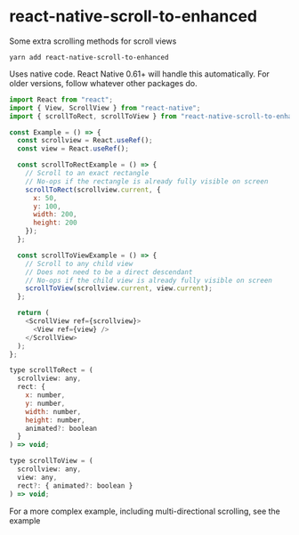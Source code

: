 # react-native-scroll-to-enhanced

Some extra scrolling methods for scroll views

```
yarn add react-native-scroll-to-enhanced
```

Uses native code. React Native 0.61+ will handle this automatically. For older versions, follow whatever other packages do.

```js
import React from "react";
import { View, ScrollView } from "react-native";
import { scrollToRect, scrollToView } from "react-native-scroll-to-enhanced";

const Example = () => {
  const scrollview = React.useRef();
  const view = React.useRef();

  const scrollToRectExample = () => {
    // Scroll to an exact rectangle
    // No-ops if the rectangle is already fully visible on screen
    scrollToRect(scrollview.current, {
      x: 50,
      y: 100,
      width: 200,
      height: 200
    });
  };

  const scrollToViewExample = () => {
    // Scroll to any child view
    // Does not need to be a direct descendant
    // No-ops if the child view is already fully visible on screen
    scrollToView(scrollview.current, view.current);
  };

  return (
    <ScrollView ref={scrollview}>
      <View ref={view} />
    </ScrollView>
  );
};
```

```js
type scrollToRect = (
  scrollview: any,
  rect: {
    x: number,
    y: number,
    width: number,
    height: number,
    animated?: boolean
  }
) => void;

type scrollToView = (
  scrollview: any,
  view: any,
  rect?: { animated?: boolean }
) => void;
```

For a more complex example, including multi-directional scrolling, see the example
